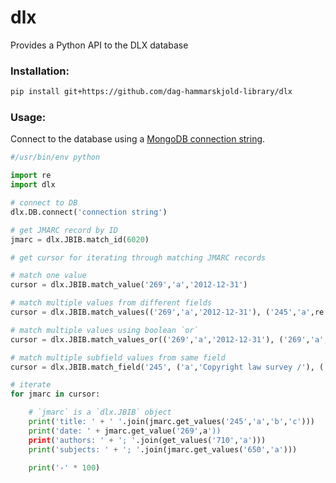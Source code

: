 
# dlx
Provides a Python API to the DLX database

### Installation:
```bash
pip install git+https://github.com/dag-hammarskjold-library/dlx
```

### Usage:

Connect to the database using a [MongoDB connection string](https://docs.mongodb.com/manual/reference/connection-string/).

```python
#/usr/bin/env python

import re
import dlx

# connect to DB
dlx.DB.connect('connection string')

# get JMARC record by ID
jmarc = dlx.JBIB.match_id(6020)

# get cursor for iterating through matching JMARC records

# match one value
cursor = dlx.JBIB.match_value('269','a','2012-12-31')

# match multiple values from different fields
cursor = dlx.JBIB.match_values(('269','a','2012-12-31'), ('245','a',re.compile('report',re.IGNORECASE)))

# match multiple values using boolean `or`
cursor = dlx.JBIB.match_values_or(('269','a','2012-12-31'), ('269','a','2013-01-02'))

# match multiple subfield values from same field
cursor = dlx.JBIB.match_field('245', ('a','Copyright law survey /'), ('c','World Intellectual Property Organization.'))

# iterate
for jmarc in cursor:

    # `jmarc` is a `dlx.JBIB` object
    print('title: ' + ' '.join(jmarc.get_values('245','a','b','c')))
    print('date: ' + jmarc.get_value('269',a'))
    print('authors: ' + '; '.join(get_values('710','a')))
    print('subjects: ' + '; '.join(jmarc.get_values('650','a')))
		
    print('-' * 100)
    
```
